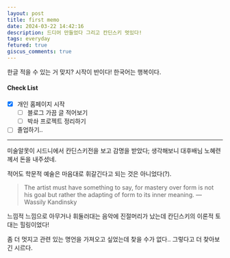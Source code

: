 ```yaml
---
layout: post
title: first memo
date: 2024-03-22 14:42:16
description: 드디어 만들었다 그리고 칸딘스키 멋있다! 
tags: everyday
fetured: true
giscus_comments: true
---
```


한글 적을 수 있는 거 맞지? 시작이 반이다! 한국어는 행복이다. 

#### Check List

- [x] 개인 홈페이지 시작
  - [ ] 블로그 가끔 글 적어보기
  - [ ] 박솨 프로젝트 정리하기
- [ ] 졸업하기..

<hr>

미술알못이 시드니에서 칸딘스키전을 보고 감명을 받았다; 생각해보니 대후배님 노혜련께서 돈을 내주셨네. 

적어도 학문적 예술은 마음대로 휘갈긴다고 되는 것은 아니었다(?).

> The artist must have something to say, for mastery over form is not his goal but rather the adapting of form to its inner meaning.
> —Wassily Kandinsky

느낌적 느낌으로 아무거나 휘둘러대는 음악에 진절머리가 났는데 칸딘스키의 이론적 토대는 힐링이었다! 

좀 더 멋지고 관련 있는 명언을 가져오고 싶었는데 찾을 수가 없다.. 그렇다고 더 찾아보긴 시르다.
